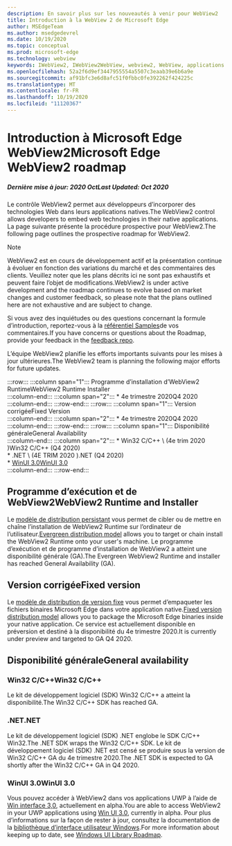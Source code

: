 ```yaml
---
description: En savoir plus sur les nouveautés à venir pour WebView2
title: Introduction à la WebView 2 de Microsoft Edge
author: MSEdgeTeam
ms.author: msedgedevrel
ms.date: 10/19/2020
ms.topic: conceptual
ms.prod: microsoft-edge
ms.technology: webview
keywords: IWebView2, IWebView2WebView, webview2, WebView, applications Win32, Win32, Edge, ICoreWebView2, ICoreWebView2Host, contrôle de navigateur, html Edge
ms.openlocfilehash: 52a2f6d9ef3447955554a5507c3eaab39e6b6a9e
ms.sourcegitcommit: af91bfc3e6d8afc51f0fbbc0fe392262f424225c
ms.translationtype: MT
ms.contentlocale: fr-FR
ms.lasthandoff: 10/19/2020
ms.locfileid: "11120367"
---
```

# <span data-ttu-id="c0acd-104">Introduction à Microsoft Edge WebView2</span><span class="sxs-lookup"><span data-stu-id="c0acd-104">Microsoft Edge WebView2 roadmap</span></span>  

##### <span data-ttu-id="c0acd-105">Dernière mise à jour: 2020 Oct</span><span class="sxs-lookup"><span data-stu-id="c0acd-105">Last Updated: Oct 2020</span></span>  

<span data-ttu-id="c0acd-106">Le contrôle WebView2 permet aux développeurs d’incorporer des technologies Web dans leurs applications natives.</span><span class="sxs-lookup"><span data-stu-id="c0acd-106">The WebView2 control allows developers to embed web technologies in their native applications.</span></span>  <span data-ttu-id="c0acd-107">La page suivante présente la procédure prospective pour WebView2.</span><span class="sxs-lookup"><span data-stu-id="c0acd-107">The following page outlines the prospective roadmap for WebView2.</span></span>  

> [!NOTE]
> <span data-ttu-id="c0acd-108">WebView2 est en cours de développement actif et la présentation continue à évoluer en fonction des variations du marché et des commentaires des clients. Veuillez noter que les plans décrits ici ne sont pas exhaustifs et peuvent faire l’objet de modifications.</span><span class="sxs-lookup"><span data-stu-id="c0acd-108">WebView2 is under active development and the roadmap continues to evolve based on market changes and customer feedback, so please note that the plans outlined here are not exhaustive and are subject to change.</span></span>  

<span data-ttu-id="c0acd-109">Si vous avez des inquiétudes ou des questions concernant la formule d’introduction, reportez-vous à la [référentiel Samples][GithubMicrosoftedgeWebviewfeedbackMain]de vos commentaires.</span><span class="sxs-lookup"><span data-stu-id="c0acd-109">If you have concerns or questions about the Roadmap, provide your feedback in the [feedback repo][GithubMicrosoftedgeWebviewfeedbackMain].</span></span>  

<span data-ttu-id="c0acd-110">L’équipe WebView2 planifie les efforts importants suivants pour les mises à jour ultérieures.</span><span class="sxs-lookup"><span data-stu-id="c0acd-110">The WebView2 team is planning the following major efforts for future updates.</span></span>  

:::row:::
   :::column span="1":::
      <span data-ttu-id="c0acd-111">Programme d’installation d’WebView2 Runtime</span><span class="sxs-lookup"><span data-stu-id="c0acd-111">WebView2 Runtime Installer</span></span>  
   :::column-end:::
   :::column span="2":::
      *   <span data-ttu-id="c0acd-112">4e trimestre 2020</span><span class="sxs-lookup"><span data-stu-id="c0acd-112">Q4 2020</span></span>
   :::column-end:::
:::row-end:::
:::row:::
   :::column span="1":::
      <span data-ttu-id="c0acd-113">Version corrigée</span><span class="sxs-lookup"><span data-stu-id="c0acd-113">Fixed Version</span></span>  
   :::column-end:::
   :::column span="2":::
      *   <span data-ttu-id="c0acd-114">4e trimestre 2020</span><span class="sxs-lookup"><span data-stu-id="c0acd-114">Q4 2020</span></span>  
   :::column-end:::
:::row-end:::
:::row:::
   :::column span="1":::
      <span data-ttu-id="c0acd-115">Disponibilité générale</span><span class="sxs-lookup"><span data-stu-id="c0acd-115">General Availability</span></span>  
   :::column-end:::
   :::column span="2":::
      *   <span data-ttu-id="c0acd-116">Win32 C/C++ \ (4e trim 2020 \)</span><span class="sxs-lookup"><span data-stu-id="c0acd-116">Win32 C/C++ \(Q4 2020\)</span></span>  
      *   <span data-ttu-id="c0acd-117">.NET \ (4E TRIM 2020 \)</span><span class="sxs-lookup"><span data-stu-id="c0acd-117">.NET \(Q4 2020\)</span></span>  
      *   [<span data-ttu-id="c0acd-118">WinUI 3.0</span><span class="sxs-lookup"><span data-stu-id="c0acd-118">WinUI 3.0</span></span>][GithubMicrosoftUiXamlRoadmap]  
   :::column-end:::
:::row-end:::  

## <span data-ttu-id="c0acd-119">Programme d’exécution et de WebView2</span><span class="sxs-lookup"><span data-stu-id="c0acd-119">WebView2 Runtime and Installer</span></span>  

<span data-ttu-id="c0acd-120">Le [modèle de distribution persistant][ConceptDistributionEvergreenModel] vous permet de cibler ou de mettre en chaîne l’installation de WebView2 Runtime sur l’ordinateur de l’utilisateur.</span><span class="sxs-lookup"><span data-stu-id="c0acd-120">[Evergreen distribution model][ConceptDistributionEvergreenModel] allows you to target or chain install the WebView2 Runtime onto your user's machine.</span></span>  <span data-ttu-id="c0acd-121">Le programme d’exécution et de programme d’installation de WebView2 a atteint une disponibilité générale (GA).</span><span class="sxs-lookup"><span data-stu-id="c0acd-121">The Evergreen WebView2 Runtime and installer has reached General Availability \(GA\).</span></span>  

## <span data-ttu-id="c0acd-122">Version corrigée</span><span class="sxs-lookup"><span data-stu-id="c0acd-122">Fixed version</span></span>  

<span data-ttu-id="c0acd-123">Le [modèle de distribution de version fixe][ConceptsDistributionFixedVersionModel] vous permet d’empaqueter les fichiers binaires Microsoft Edge dans votre application native.</span><span class="sxs-lookup"><span data-stu-id="c0acd-123">[Fixed version distribution model][ConceptsDistributionFixedVersionModel] allows you to package the Microsoft Edge binaries inside your native application.</span></span>  <span data-ttu-id="c0acd-124">Ce service est actuellement disponible en préversion et destiné à la disponibilité du 4e trimestre 2020.</span><span class="sxs-lookup"><span data-stu-id="c0acd-124">It is currently under preview and targeted to GA Q4 2020.</span></span>  

## <span data-ttu-id="c0acd-125">Disponibilité générale</span><span class="sxs-lookup"><span data-stu-id="c0acd-125">General availability</span></span>  

### <span data-ttu-id="c0acd-126">Win32 C/C++</span><span class="sxs-lookup"><span data-stu-id="c0acd-126">Win32 C/C++</span></span>  

<span data-ttu-id="c0acd-127">Le kit de développement logiciel (SDK) Win32 C/C++ a atteint la disponibilité.</span><span class="sxs-lookup"><span data-stu-id="c0acd-127">The Win32 C/C++ SDK has reached GA.</span></span>  

### <span data-ttu-id="c0acd-128">.NET</span><span class="sxs-lookup"><span data-stu-id="c0acd-128">.NET</span></span>  

<span data-ttu-id="c0acd-129">Le kit de développement logiciel (SDK) .NET englobe le SDK C/C++ Win32.</span><span class="sxs-lookup"><span data-stu-id="c0acd-129">The .NET SDK wraps the Win32 C/C++ SDK.</span></span>  <span data-ttu-id="c0acd-130">Le kit de développement logiciel (SDK) .NET est censé se produire sous la version de Win32 C/C++ GA du 4e trimestre 2020.</span><span class="sxs-lookup"><span data-stu-id="c0acd-130">The .NET SDK is expected to GA shortly after the Win32 C/C++ GA in Q4 2020.</span></span>  

### <span data-ttu-id="c0acd-131">WinUI 3.0</span><span class="sxs-lookup"><span data-stu-id="c0acd-131">WinUI 3.0</span></span>  

<span data-ttu-id="c0acd-132">Vous pouvez accéder à WebView2 dans vos applications UWP à l’aide de [Win interface 3,0][UwpToolkitsWinui3Index], actuellement en alpha.</span><span class="sxs-lookup"><span data-stu-id="c0acd-132">You are able to access WebView2 in your UWP applications using [Win UI 3.0][UwpToolkitsWinui3Index], currently in alpha.</span></span>  <span data-ttu-id="c0acd-133">Pour plus d’informations sur la façon de rester à jour, consultez la documentation de la [bibliothèque d’interface utilisateur Windows][GithubMicrosoftUiXamlRoadmap].</span><span class="sxs-lookup"><span data-stu-id="c0acd-133">For more information about keeping up to date, see [Windows UI Library Roadmap][GithubMicrosoftUiXamlRoadmap].</span></span>  

<!-- links -->  

[ConceptDistributionEvergreenModel]: ./concepts/distribution.md#evergreen-distribution-mode "Modèle de distribution persistant: distribution d’applications à l’aide de WebView2 | Documents Microsoft"  
[ConceptsDistributionFixedVersionModel]: ./concepts/distribution.md#fixed-version-distribution-mode "Modèle de distribution de version fixe: distribution d’applications à l’aide de WebView2 | Documents Microsoft"  

[UwpToolkitsWinui3Index]: /uwp/toolkits/winui3/index "Version d’évaluation de la bibliothèque d’interface utilisateur 3,0 Preview 1 (2020) | Documents Microsoft"  

[GithubMicrosoftedgeWebviewfeedbackMain]: https://github.com/MicrosoftEdge/WebViewFeedback "Commentaires sur le WebView-MicrosoftEdge/WebViewFeedback | GitHub"  

[GithubMicrosoftUiXamlRoadmap]: https://github.com/microsoft/microsoft-ui-xaml/blob/master/docs/roadmap.md "Plan de la bibliothèque d’interface utilisateur Windows-Microsoft/Microsoft-UI-XAML | GitHub"  

